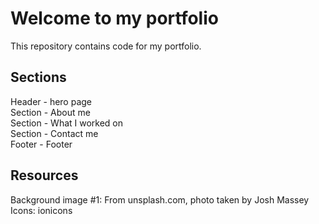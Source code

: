 # Welcome to my portfolio
This repository contains code for my portfolio.

## Sections
Header - hero page   
Section - About me   
Section - What I worked on   
Section - Contact me   
Footer - Footer   

## Resources
Background image #1: From unsplash.com, photo taken by Josh Massey      
Icons: ionicons